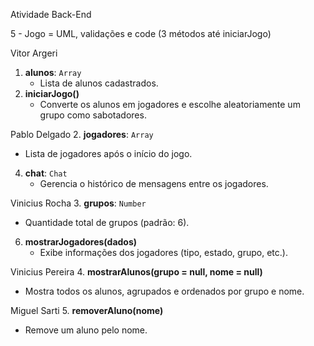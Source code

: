 Atividade Back-End

5 - Jogo = UML, validações e code (3 métodos até iniciarJogo)

Vitor Argeri
1. **alunos**: `Array` 
   - Lista de alunos cadastrados.  
7. **iniciarJogo()** 
   - Converte os alunos em jogadores e escolhe aleatoriamente um grupo como sabotadores.  

Pablo Delgado
2. **jogadores**: `Array`  
   - Lista de jogadores após o início do jogo.
4. **chat**: `Chat`  
   - Gerencia o histórico de mensagens entre os jogadores.  

Vinicius Rocha
3. **grupos**: `Number`  
   - Quantidade total de grupos (padrão: 6).  
6. **mostrarJogadores(dados)**  
   - Exibe informações dos jogadores (tipo, estado, grupo, etc.).  

Vinicius Pereira
4. **mostrarAlunos(grupo = null, nome = null)** 
   - Mostra todos os alunos, agrupados e ordenados por grupo e nome.  

Miguel Sarti
5. **removerAluno(nome)**  
   - Remove um aluno pelo nome.    
